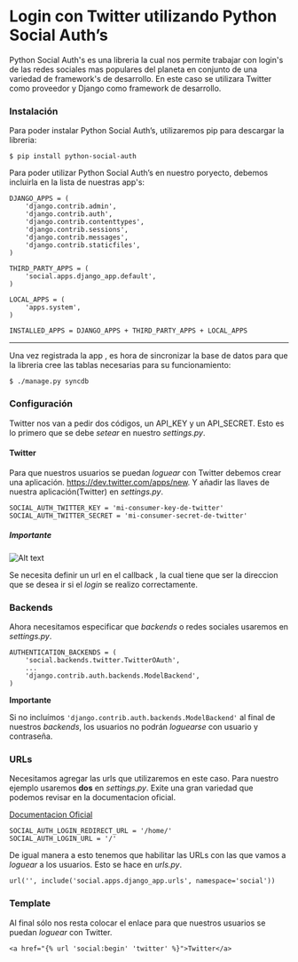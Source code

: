 # Login con Twitter utilizando Python Social Auth’s

Python Social Auth's es una libreria la cual nos permite trabajar con login's de las redes sociales mas populares del planeta en conjunto de una variedad de framework's de desarrollo.
En este caso se utilizara Twitter como proveedor y Django como framework de desarrollo.

### Instalación

Para poder instalar Python Social Auth’s, utilizaremos pip para descargar la libreria:

    $ pip install python-social-auth

Para poder utilizar Python Social Auth’s en nuestro poryecto, debemos incluirla en la lista de nuestras app's:

    
    DJANGO_APPS = (
        'django.contrib.admin',
        'django.contrib.auth',
        'django.contrib.contenttypes',
        'django.contrib.sessions',
        'django.contrib.messages',
        'django.contrib.staticfiles',
    )
    
    THIRD_PARTY_APPS = (
        'social.apps.django_app.default',
    )
    
    LOCAL_APPS = (
        'apps.system',
    )
    
    INSTALLED_APPS = DJANGO_APPS + THIRD_PARTY_APPS + LOCAL_APPS
    
---    
Una vez registrada la app , es hora de sincronizar la base de datos para que la libreria cree las tablas necesarias para su funcionamiento:

    $ ./manage.py syncdb

### Configuración

Twitter nos van a pedir dos códigos, un API_KEY y un API_SECRET. Esto es lo primero que se debe *setear* en nuestro *settings.py*.

#### Twitter

Para que nuestros usuarios se puedan *loguear* con Twitter debemos crear una aplicación. <https://dev.twitter.com/apps/new>. Y añadir las llaves de nuestra aplicación(Twitter) en *settings.py*.

```
SOCIAL_AUTH_TWITTER_KEY = 'mi-consumer-key-de-twitter'
SOCIAL_AUTH_TWITTER_SECRET = 'mi-consumer-secret-de-twitter'
```

##### Importante

![Alt text](https://scontent-a-mia.xx.fbcdn.net/hphotos-xfp1/t31.0-8/10428200_875021005848868_145073369195948334_o.png?raw=true "Optional Title")

Se necesita definir un url en el callback , la cual tiene que ser la direccion que se desea ir si el *login* se realizo correctamente.

### Backends

Ahora necesitamos especificar que *backends* o redes sociales usaremos en *settings.py*.

```
AUTHENTICATION_BACKENDS = (
    'social.backends.twitter.TwitterOAuth',
    ...
    'django.contrib.auth.backends.ModelBackend',
)
```

**Importante**

Si no incluímos ``'django.contrib.auth.backends.ModelBackend'`` al final de nuestros *backends*, los usuarios no podrán *loguearse* con usuario y contraseña.

### URLs

Necesitamos agregar las urls que utilizaremos en este caso. Para nuestro ejemplo usaremos **dos** en *settings.py*. Exite una gran variedad que podemos revisar en la documentacion oficial.

[Documentacion Oficial](http://python-social-auth.readthedocs.org/en/latest/)

```
SOCIAL_AUTH_LOGIN_REDIRECT_URL = '/home/'
SOCIAL_AUTH_LOGIN_URL = '/'
```

De igual manera a esto tenemos que habilitar las URLs con las que vamos a *loguear* a los usuarios. Esto se hace en *urls.py*.

	url('', include('social.apps.django_app.urls', namespace='social'))

### Template

Al final sólo nos resta colocar el enlace para que nuestros usuarios se puedan *loguear* con Twitter.

```
<a href="{% url 'social:begin' 'twitter' %}">Twitter</a>

